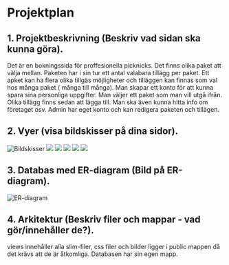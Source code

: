 # Projektplan

## 1. Projektbeskrivning (Beskriv vad sidan ska kunna göra).
Det är en bokningssida för proffesionella picknicks. Det finns olika paket att välja mellan. Paketen har i sin tur ett antal valabara tillägg per paket. Ett apket kan ha flera olika tillgäs möjligheter och tilläggen kan finnas som val hos många paket ( många till många). Man skapar ett konto för att kunna spara sina personliga uppgifter. Man väljer ett paket som man vill utgå ifrån. Olika tillägg finns sedan att lägga till. Man ska även kunna hitta info om företaget osv. Admin har eget konto och kan redigera paketen och tillägen. 
## 2. Vyer (visa bildskisser på dina sidor).

![Bildskisser](/public/img/skiss1.jpg)
![](/public/img/skiss2.jpg)
![](/public/img/skiss3.jpg)
![](/public/img/skiss4.jpg)
![](/public/img/skiss5.jpg)
![](/public/img/skiss6.jpg)
## 3. Databas med ER-diagram (Bild på ER-diagram).

![ER-diagram](/public/img/er.jpg)

## 4. Arkitektur (Beskriv filer och mappar - vad gör/innehåller de?).

views innehåller alla slim-filer, css filer och bilder ligger i public mappen då det krävs att de är åtkomliga. Databasen har sin egen mapp. 
